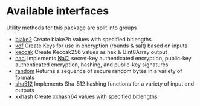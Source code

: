 # Available interfaces

Utility methods for this package are split into groups 

- [blake2](blake2.md) Create blake2b values with specified bitlengths
- [kdf](kdf.md) Create Keys for use in encryption (rounds & salt) based on inputs
- [keccak](keccak.md) Create Keccak256 values as hex & Uint8Array output
- [nacl](nacl.md) Implements [NaCl](http://nacl.cr.yp.to/) secret-key authenticated encryption, public-key authenticated encryption, hashing, and public-key signatures
- [random](random.md) Returns a sequence of secure random bytes in a variety of formats
- [sha512](sha512.md) Implements Sha-512 hashing functions for a variety of input and outputs
- [xxhash](xxhash.md) Create xxhash64 values with specified bitlengths

